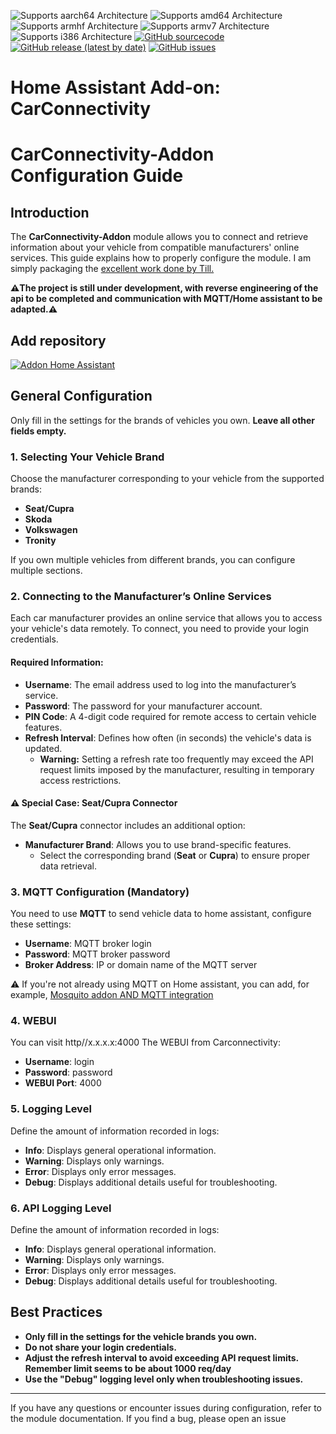 ![Supports aarch64 Architecture][aarch64-shield]
![Supports amd64 Architecture][amd64-shield]
![Supports armhf Architecture][armhf-shield]
![Supports armv7 Architecture][armv7-shield]
![Supports i386 Architecture][i386-shield]
[![GitHub sourcecode](https://img.shields.io/badge/Source-GitHub-green)](https://github.com/Pulpyyyy/carconnectivity-addon/)
[![GitHub release (latest by date)](https://img.shields.io/github/v/release/Pulpyyyy/carconnectivity-addon)](https://github.com/Pulpyyyy/carconnectivity-addon/releases/latest)
[![GitHub issues](https://img.shields.io/github/issues/Pulpyyyy/carconnectivity-addon)](https://github.com/Pulpyyyy/carconnectivity-addon/issues)

[aarch64-shield]: https://img.shields.io/badge/aarch64-yes-green.svg
[amd64-shield]: https://img.shields.io/badge/amd64-yes-green.svg
[armhf-shield]: https://img.shields.io/badge/armhf-yes-green.svg
[armv7-shield]: https://img.shields.io/badge/armv7-yes-green.svg
[i386-shield]: https://img.shields.io/badge/i386-yes-green.svg

# Home Assistant Add-on: CarConnectivity

# CarConnectivity-Addon Configuration Guide

## Introduction

The **CarConnectivity-Addon** module allows you to connect and retrieve information about your vehicle from compatible manufacturers' online services. This guide explains how to properly configure the module.
I am simply packaging the [excellent work done by Till.](https://github.com/tillsteinbach/CarConnectivity)

**⚠️The project is still under development, with reverse engineering of the api to be completed and communication with MQTT/Home assistant to be adapted.⚠️**

## Add repository

[![Addon Home Assistant](https://raw.githubusercontent.com/Pulpyyyy/carconnectivity-addon/refs/heads/main/img/addon-ha.svg)](https://my.home-assistant.io/redirect/supervisor_add_addon_repository/?repository_url=https%3A%2F%2Fgithub.com%2FPulpyyyy%2Fcarconnectivity-addon)

## General Configuration

Only fill in the settings for the brands of vehicles you own. **Leave all other fields empty.**

### 1. Selecting Your Vehicle Brand
Choose the manufacturer corresponding to your vehicle from the supported brands:
- **Seat/Cupra**
- **Skoda**
- **Volkswagen**
- **Tronity**

If you own multiple vehicles from different brands, you can configure multiple sections.

### 2. Connecting to the Manufacturer’s Online Services
Each car manufacturer provides an online service that allows you to access your vehicle's data remotely. To connect, you need to provide your login credentials.

#### Required Information:
- **Username**: The email address used to log into the manufacturer’s service.
- **Password**: The password for your manufacturer account.
- **PIN Code**: A 4-digit code required for remote access to certain vehicle features.
- **Refresh Interval**: Defines how often (in seconds) the vehicle's data is updated.
  - **Warning:** Setting a refresh rate too frequently may exceed the API request limits imposed by the manufacturer, resulting in temporary access restrictions.

#### ⚠️ Special Case: Seat/Cupra Connector
The **Seat/Cupra** connector includes an additional option:
- **Manufacturer Brand**: Allows you to use brand-specific features.
  - Select the corresponding brand (**Seat** or **Cupra**) to ensure proper data retrieval.

### 3. MQTT Configuration (Mandatory)
You need to use **MQTT** to send vehicle data to home assistant, configure these settings:
- **Username**: MQTT broker login
- **Password**: MQTT broker password
- **Broker Address**: IP or domain name of the MQTT server

⚠️ If you're not already using MQTT on Home assistant, you can add, for example, [Mosquito addon AND MQTT integration](https://www.home-assistant.io/integrations/mqtt) 

### 4. WEBUI
You can visit http//x.x.x.x:4000 The WEBUI from Carconnectivity:
- **Username**: login
- **Password**: password
- **WEBUI Port**: 4000

### 5. Logging Level
Define the amount of information recorded in logs:
- **Info**: Displays general operational information.
- **Warning**: Displays only warnings.
- **Error**: Displays only error messages.
- **Debug**: Displays additional details useful for troubleshooting.

### 6. API Logging Level
Define the amount of information recorded in logs:
- **Info**: Displays general operational information.
- **Warning**: Displays only warnings.
- **Error**: Displays only error messages.
- **Debug**: Displays additional details useful for troubleshooting.

## Best Practices
- **Only fill in the settings for the vehicle brands you own.**
- **Do not share your login credentials.**
- **Adjust the refresh interval to avoid exceeding API request limits. Remember limit seems to be about 1000 req/day**
- **Use the "Debug" logging level only when troubleshooting issues.**

---

If you have any questions or encounter issues during configuration, refer to the module documentation.
If you find a bug, please open an issue
